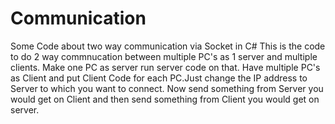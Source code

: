 # Communication
Some Code about two way communication via Socket in C#
This is the code to do 2 way commnucation between multiple  PC's as 1 server and multiple clients.
Make one PC as server run server code on that.
Have multiple PC's as Client and put Client Code for each PC.Just change the IP address to Server to which you want to connect.
Now send something from Server you would get on Client and then send something from Client you would get on server.
